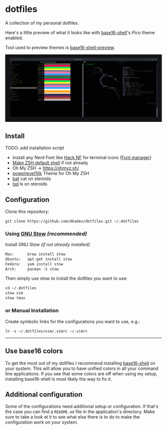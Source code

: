 # dotfiles

A collection of my personal dotfiles. 

Here's a little preview of what it looks like with [base16-shell](https://github.com/chriskempson/base16-shell)'s _Pico_ theme enabled.

Tool used to preview themes is [base16-shell-preview](https://github.com/nvllsvm/base16-shell-preview).

![terminator screenshot](screenshot.png)

## Install

TODO: add installation script

- Install any Nerd Font like [Hack NF](https://github.com/ryanoasis/nerd-fonts/blob/master/patched-fonts/Hack/Regular/complete/) for terminal icons ([Font manager](https://github.com/FontManager/font-manager))
- [Make ZSH default shell](https://github.com/ohmyzsh/ohmyzsh/wiki/Installing-ZSH) if not already
- Oh My ZSH -> https://ohmyz.sh/
- [powerlevel10k](https://github.com/romkatv/powerlevel10k) Theme for Oh My ZSH
- [bat](https://github.com/sharkdp/bat) cat on steroids
- [lsd](https://github.com/Peltoche/lsd) ls on steroids

## Configuration
Clone this repository:
```shell
git clone https://github.com/dkadev/dotfiles.git ~/.dotfiles
```

### Using [GNU Stow](https://www.gnu.org/software/stow/) _(recommended)_
Install GNU Stow _(if not already installed)_
```
Mac:      brew install stow
Ubuntu:   apt-get install stow
Fedora:   yum install stow
Arch:     pacman -S stow
```
Then simply use stow to install the dotfiles you want to use:
```
cd ~/.dotfiles
stow vim
stow tmux
```
### or Manual Installation
Create symbolic links for the configurations you want to use, e.g.:
```
ln -s ~/.dotfiles/vim/.vimrc ~/.vimrc
```

---
Use base16 colors
------------------------
To get the most out of my dotfiles I recommend installing [base16-shell](https://github.com/chriskempson/base16-shell) on your system. This will allow you to have unified colors in all your command line applications. If you see that some colors are off when using my setup, installing base16-shell is most likely the way to fix it.

Additional configuration
------------------------
Some of the configurations need additional setup or configuration. If that's the case you can find a `README.md` file in the application's directory. Make sure to take a look at it to see what else there is to do to make the configuration work on your system.
